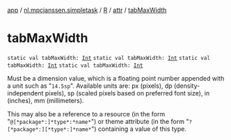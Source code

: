 [app](../../../index.md) / [nl.mpcjanssen.simpletask](../../index.md) / [R](../index.md) / [attr](index.md) / [tabMaxWidth](.)

# tabMaxWidth

`static val tabMaxWidth: `[`Int`](https://kotlinlang.org/api/latest/jvm/stdlib/kotlin/-int/index.html)
`static val tabMaxWidth: `[`Int`](https://kotlinlang.org/api/latest/jvm/stdlib/kotlin/-int/index.html)
`static val tabMaxWidth: `[`Int`](https://kotlinlang.org/api/latest/jvm/stdlib/kotlin/-int/index.html)
`static val tabMaxWidth: `[`Int`](https://kotlinlang.org/api/latest/jvm/stdlib/kotlin/-int/index.html)

Must be a dimension value, which is a floating point number appended with a unit such as "`14.5sp`". Available units are: px (pixels), dp (density-independent pixels), sp (scaled pixels based on preferred font size), in (inches), mm (millimeters).

This may also be a reference to a resource (in the form "`@[*package*:]*type*:*name*`") or theme attribute (in the form "`?[*package*:][*type*:]*name*`") containing a value of this type.

